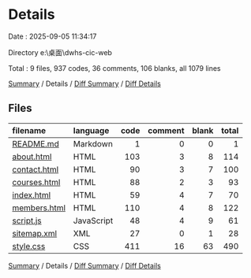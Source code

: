 # Details

Date : 2025-09-05 11:34:17

Directory e:\\桌面\\dwhs-cic-web

Total : 9 files,  937 codes, 36 comments, 106 blanks, all 1079 lines

[Summary](results.md) / Details / [Diff Summary](diff.md) / [Diff Details](diff-details.md)

## Files
| filename | language | code | comment | blank | total |
| :--- | :--- | ---: | ---: | ---: | ---: |
| [README.md](/README.md) | Markdown | 1 | 0 | 0 | 1 |
| [about.html](/about.html) | HTML | 103 | 3 | 8 | 114 |
| [contact.html](/contact.html) | HTML | 90 | 3 | 7 | 100 |
| [courses.html](/courses.html) | HTML | 88 | 2 | 3 | 93 |
| [index.html](/index.html) | HTML | 59 | 4 | 7 | 70 |
| [members.html](/members.html) | HTML | 110 | 4 | 8 | 122 |
| [script.js](/script.js) | JavaScript | 48 | 4 | 9 | 61 |
| [sitemap.xml](/sitemap.xml) | XML | 27 | 0 | 1 | 28 |
| [style.css](/style.css) | CSS | 411 | 16 | 63 | 490 |

[Summary](results.md) / Details / [Diff Summary](diff.md) / [Diff Details](diff-details.md)